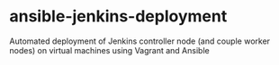 # ansible-jenkins-deployment
Automated deployment of Jenkins controller node (and couple worker nodes) on virtual machines using Vagrant and Ansible
